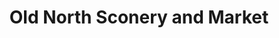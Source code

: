 ---
title: "Old North Sconery and Market"
url: /london/old-north-sconery-and-market/
shop: bakery
---